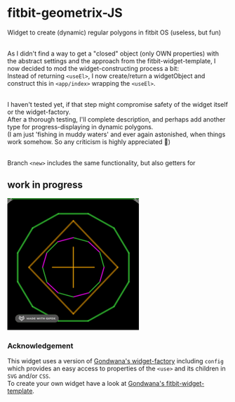 # fitbit-geometrix-JS

Widget to create (dynamic) regular polygons in fitbit OS (useless, but fun)


\
As I didn't find a way to get a "closed" object (only OWN properties) with the abstract settings and the approach from the fitbit-widget-template, I now decided to mod the widget-constructing process a bit:
\
Instead of returning `<useEl>`, I now create/return a widgetObject and construct this in `<app/index>` wrapping the `<useEl>`.

\
I haven't tested yet, if that step might compromise safety of the widget itself or the widget-factory.
\
After a thorough testing, I'll complete description, and perhaps add another type for progress-displaying in dynamic polygons.
\
(I am just 'fishing in muddy waters' and ever again astonished, when things work somehow. So any criticism is highly appreciated 🙂)

\
Branch `<new>` includes the same functionality, but also getters for 
## work in progress

![dynamix](dynamix.gif)

### Acknowledgement
This widget uses a version of [Gondwana's widget-factory](https://github.com/gondwanasoft/fitbit-simple-widget) including `config` which provides an easy access to properties of the `<use>` and its children in `SVG` and/or `CSS`.\
To create your own widget have a look at [Gondwana's fitbit-widget-template](https://github.com/gondwanasoft/fitbit-widget-template).




